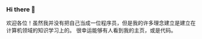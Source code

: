 ### Hi there 👋

<!--
**JZ3172/jz3172** is a ✨ _special_ ✨ repository because its `README.md` (this file) appears on your GitHub profile.

Here are some ideas to get you started:

- 🔭 I’m currently working on ...
- 🌱 I’m currently learning ...
- 👯 I’m looking to collaborate on ...
- 🤔 I’m looking for help with ...
- 💬 Ask me about ...
- 📫 How to reach me: ...
- 😄 Pronouns: ...
- ⚡ Fun fact: ...
-->
欢迎各位！虽然我并没有把自己当成一位程序员，但是我的许多理念建立是建立在计算机领域的知识学习上的。
很幸运能够有人看到我的主页，或是代码。

